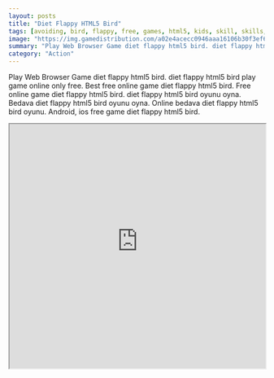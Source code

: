```yaml
---
layout: posts
title: "Diet Flappy HTML5 Bird"
tags: [avoiding, bird, flappy, free, games, html5, kids, skill, skills, free, online, games, oyna, game, free, games, play, play, games]
image: "https://img.gamedistribution.com/a02e4acecc0946aaa16106b30f3ef6dd.jpg"
summary: "Play Web Browser Game diet flappy html5 bird. diet flappy html5 bird play game online only free. Best free online game diet flappy html5 bird. Free online game diet flappy html5 bird. diet flappy html5 bird oyunu oyna. Bedava diet flappy html5 bird oyunu oyna. Online bedava diet flappy html5 bird oyunu. Android, ios free game diet flappy html5 bird."
category: "Action"
---
```


Play Web Browser Game diet flappy html5 bird. diet flappy html5 bird play game online only free. Best free online game diet flappy html5 bird. Free online game diet flappy html5 bird. diet flappy html5 bird oyunu oyna. Bedava diet flappy html5 bird oyunu oyna. Online bedava diet flappy html5 bird oyunu. Android, ios free game diet flappy html5 bird.

<iframe width="100%" height="480px;" src="https://html5.gamedistribution.com/a02e4acecc0946aaa16106b30f3ef6dd/"></iframe>
